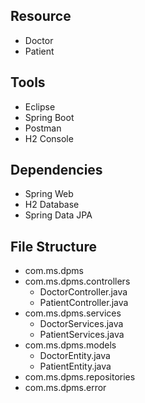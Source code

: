 ## Resource
- Doctor
- Patient

## Tools 
- Eclipse
- Spring Boot
- Postman
- H2 Console

## Dependencies
- Spring Web
- H2 Database
- Spring Data JPA

## File Structure
- com.ms.dpms
- com.ms.dpms.controllers
  - DoctorController.java
  - PatientController.java
- com.ms.dpms.services
  - DoctorServices.java
  - PatientServices.java
- com.ms.dpms.models
  - DoctorEntity.java
  - PatientEntity.java
- com.ms.dpms.repositories
- com.ms.dpms.error
